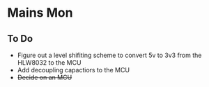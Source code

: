 # Mains Mon

## To Do

- Figure out a level shifiting scheme to convert 5v to 3v3 from the HLW8032 to the MCU
- Add decoupling capactiors to the MCU
- ~~Decide on an MCU~~
